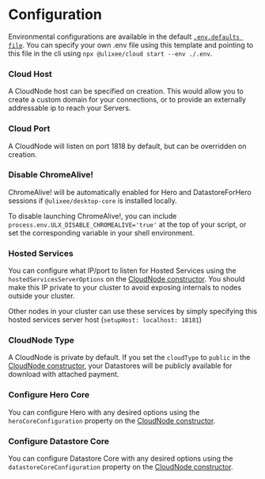# Configuration

Environmental configurations are available in the default [`.env.defaults file`](https://github.com/ulixee/platform/tree/main/cloud/main/.env.defaults). You can specify your own .env file using this template and pointing to this file in the cli using `npx @ulixee/cloud start --env ./.env`.

### Cloud Host

A CloudNode host can be specified on creation. This would allow you to create a custom domain for your connections, or to provide an externally addressable ip to reach your Servers.

### Cloud Port

A CloudNode will listen on port 1818 by default, but can be overridden on creation.

### Disable ChromeAlive!

ChromeAlive! will be automatically enabled for Hero and DatastoreForHero sessions if `@ulixee/desktop-core` is installed locally.

To disable launching ChromeAlive!, you can include `process.env.ULX_DISABLE_CHROMEALIVE='true'` at the top of your script, or set the corresponding variable in your shell environment.

### Hosted Services

You can configure what IP/port to listen for Hosted Services using the `hostedServicesServerOptions` on the [CloudNode constructor](../modules/cloud-node.md#constructor). You should make this IP private to your cluster to avoid exposing internals to nodes outside your cluster.

Other nodes in your cluster can use these services by simply specifying this hosted services server host (`setupHost: localhost: 18181`)

### CloudNode Type

A CloudNode is private by default. If you set the `cloudType` to `public` in the [CloudNode constructor](../modules/cloud-node.md#constructor), your Datastores will be publicly available for download with attached payment.

### Configure Hero Core

You can configure Hero with any desired options using the `heroCoreConfiguration` property on the [CloudNode constructor](../modules/cloud-node.md#constructor).

### Configure Datastore Core

You can configure Datastore Core with any desired options using the `datastoreCoreConfiguration` property on the [CloudNode constructor](../modules/cloud-node.md#constructor).
